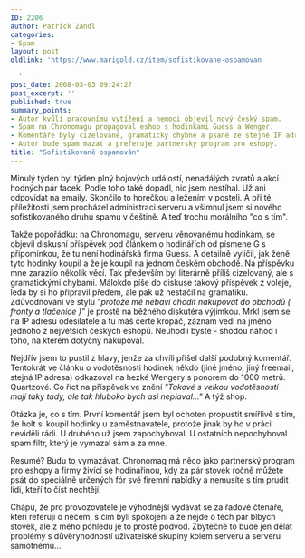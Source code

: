 ```yaml
---
ID: 2206
author: Patrick Zandl
categories:
- Spam
layout: post
oldlink: 'https://www.marigold.cz/item/sofistikovane-ospamovan

  '
post_date: 2008-03-03 09:24:27
post_excerpt: ''
published: true
summary_points:
- Autor kvůli pracovnímu vytížení a nemoci objevil nový český spam.
- Spam na Chronomagu propagoval eshop s hodinkami Guess a Wenger.
- Komentáře byly cizelované, gramaticky chybné a psané ze stejné IP adresy.
- Autor bude spam mazat a preferuje partnerský program pro eshopy.
title: "Sofistikovaně ospamován"
---
```


Minulý týden byl týden plný bojových událostí, nenadálých zvratů a akcí hodných pár facek. Podle toho také dopadl, nic jsem nestíhal. Už ani odpovídat na emaily. Skončilo to horečkou a ležením v posteli. A při té příležitosti jsem procházel administraci serveru a všimnul jsem si nového sofistikovaného druhu spamu v češtině. A teď trochu morálního "co s tím".

Takže popořádku: na Chronomagu, serveru věnovanému hodinkám, se objevil diskusní příspěvek pod článkem o hodinářích od písmene G s připomínkou, že tu není hodinářská firma Guess. A detailně vylíčil, jak ženě tyto hodinky koupil a že je koupil na jednom českém obchodě. Na příspěvku mne zarazilo několik věcí. Tak především byl literárně příliš cizelovaný, ale s gramatickými chybami. Málokdo píše do diskuse takový příspěvek z voleje, leda by si ho připravil předem, ale pak už nestačil na gramatiku. Zdůvodňování ve stylu <em>"protože mě nebaví chodit nakupovat do obchodů ( fronty a tlačenice )"</em> je prostě na běžného diskutéra výjimkou. Mrkl jsem se na IP adresu odesilatele a tu máš čerte kropáč, záznam vedl na jméno jednoho z největších českých eshopů. Neuhodli byste - shodou náhod i toho, na kterém dotyčný nakupoval. 

Nejdřív jsem to pustil z hlavy, jenže za chvíli přišel další podobný komentář. Tentokrát ve článku o vodotěsnosti hodinek někdo (jiné jméno, jiný freemail, stejná IP adresa) odkazoval na hezké Wengery s ponorem do 1000 metrů. Quartzové. Co říct na příspěvek ve znění <em>"Takové s velkou vodotěsností mají taky tady, ale tak hluboko bych asi neplaval…"</em> A týž shop. 

Otázka je, co s tím. První komentář jsem byl ochoten propustit smířlivě s tím, že holt si koupil hodinky u zaměstnavatele, protože jinak by ho v práci neviděli rádi. U druhého už jsem zapochyboval. U ostatních nepochyboval spam filtr, který je vymazal sám a za mne. 

Resumé? Budu to vymazávat. Chronomag má něco jako partnerský program pro eshopy a firmy živící se hodinařinou, kdy za pár stovek ročně můžete psát do speciálně určených fór své firemní nabídky a nemusíte s tím prudit lidi, kteří to číst nechtějí. 

Chápu, že pro provozovatele je výhodnější vydávat se za řadové čtenáře, kteří referují o něčem, s čím byli spokojeni a že nejde o těch pár blbých stovek, ale z mého pohledu je to prostě podvod. Zbytečně to bude jen dělat problémy s důvěryhodností uživatelské skupiny kolem serveru a serveru samotnému...